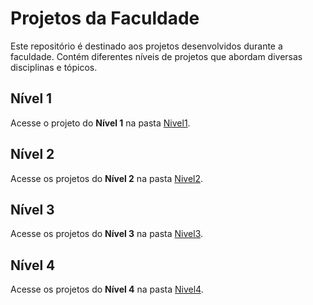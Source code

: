 # Projetos da Faculdade

Este repositório é destinado aos projetos desenvolvidos durante a faculdade. Contém diferentes níveis de projetos que abordam diversas disciplinas e tópicos.

## Nível 1

Acesse o projeto do **Nível 1** na pasta [Nivel1](./Receitas).

## Nível 2

Acesse os projetos do **Nível 2** na pasta [Nivel2](./Exemplojs).

## Nível 3

Acesse os projetos do **Nível 3** na pasta [Nivel3](./Nivel3).

## Nível 4

Acesse os projetos do **Nível 4** na pasta [Nivel4](./livros-angular).
